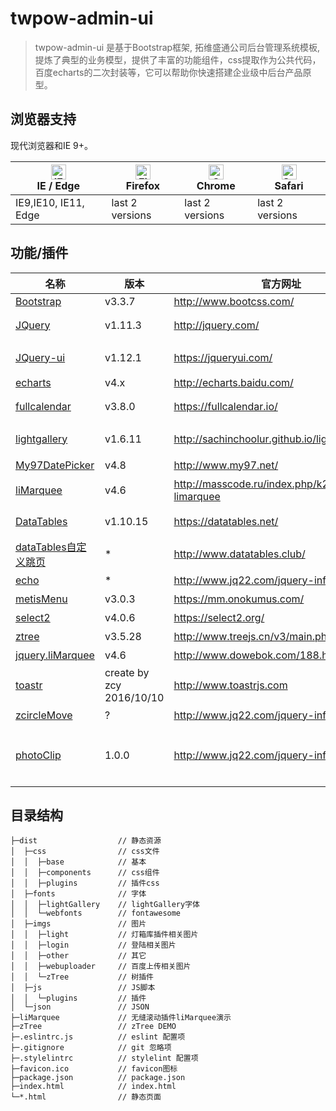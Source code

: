 # twpow-admin-ui

> twpow-admin-ui 是基于Bootstrap框架, 拓维盛通公司后台管理系统模板, 提炼了典型的业务模型，提供了丰富的功能组件，css提取作为公共代码，百度echarts的二次封装等，它可以帮助你快速搭建企业级中后台产品原型。

## 浏览器支持

现代浏览器和IE 9+。

| [<img src="https://raw.githubusercontent.com/alrra/browser-logos/master/src/edge/edge_48x48.png" alt="IE / Edge" width="24px" height="24px" />](http://godban.github.io/browsers-support-badges/)</br>IE / Edge | [<img src="https://raw.githubusercontent.com/alrra/browser-logos/master/src/firefox/firefox_48x48.png" alt="Firefox" width="24px" height="24px" />](http://godban.github.io/browsers-support-badges/)</br>Firefox | [<img src="https://raw.githubusercontent.com/alrra/browser-logos/master/src/chrome/chrome_48x48.png" alt="Chrome" width="24px" height="24px" />](http://godban.github.io/browsers-support-badges/)</br>Chrome | [<img src="https://raw.githubusercontent.com/alrra/browser-logos/master/src/safari/safari_48x48.png" alt="Safari" width="24px" height="24px" />](http://godban.github.io/browsers-support-badges/)</br>Safari |
| --------- | --------- | --------- | --------- |
| IE9,IE10, IE11, Edge| last 2 versions| last 2 versions| last 2 versions

## 功能/插件

| 名称 | 版本 | 官方网址 | 备注 |
| --- |--- | --- | --- |
| [Bootstrap](http://www.bootcss.com/) | v3.3.7 | http://www.bootcss.com/ |
| [JQuery](http://jquery.com/) | v1.11.3 |http://jquery.com/| jquery下载所有版本：http://www.jq22.com/jquery-info122
| [JQuery-ui](https://jqueryui.com/) | v1.12.1 | https://jqueryui.com/ | jquery-ui 定制交互部件（Interactions），配合fullcalendar日历拖拽事件
| [echarts](http://echarts.baidu.com/) | v4.x | http://echarts.baidu.com/ | 
| [fullcalendar](https://fullcalendar.io/) | v3.8.0 | https://fullcalendar.io/ | 中文文档：https://www.helloweba.net/javascript/445.html
| [lightgallery](http://sachinchoolur.github.io/lightGallery/) | v1.6.11 | http://sachinchoolur.github.io/lightGallery/ | 适用于jQuery的可定制，模块化，响应式灯箱库插件。
| [My97DatePicker](http://www.my97.net/) | v4.8 | http://www.my97.net/ | My97日期控件 
| [liMarquee](http://www.dowebok.com/188.html) | v4.6 | http://masscode.ru/index.php/k2/item/44-limarquee | 走马灯无缝滚动插件 中文文档：http://www.dowebok.com/188.html
| [DataTables](http://www.datatables.club/) | v1.10.15 | https://datatables.net/ | dataTables表格插件 中文文档：http://www.datatables.club/
| [dataTables自定义跳页](http://www.datatables.club/) | * | http://www.datatables.club/ | dataTables表格自定义跳页插件
| [echo](http://www.jq22.com/jquery-info660) | * | http://www.jq22.com/jquery-info660 | 图片懒加载
| [metisMenu](https://mm.onokumus.com/) | v3.0.3 | https://mm.onokumus.com/ | 折叠菜单
| [select2](https://select2.org/) | v4.0.6 | https://select2.org/ | select2选择框
| [ztree](http://www.treejs.cn/v3/main.php#_zTreeInfo) | v3.5.28 | http://www.treejs.cn/v3/main.php#_zTreeInfo | 树形菜单
| [jquery.liMarquee](http://www.dowebok.com/188.html) | v4.6 | http://www.dowebok.com/188.html | 圆形进度条
| [toastr](http://www.toastrjs.com) | create by zcy 2016/10/10 | http://www.toastrjs.com | toastr通知栏, https://github.com/CodeSeven/toastr
| [zcircleMove](http://www.jq22.com/jquery-info19923) | ? | http://www.jq22.com/jquery-info19923 | jQuery 圆型进度条
| [photoClip](http://www.jq22.com/jquery-info4894) | 1.0.0 | http://www.jq22.com/jquery-info19923 | jQueryphotoClip图片剪裁插件 jQueryphotoClip是一款支持移动设备触摸手势的图片裁剪jQuery插件。 改自jquery-photoClip http://www.jq22.com/jquery-info4894

## 目录结构
```
├─dist                  // 静态资源
│  ├─css                // css文件
│  │  ├─base            // 基本
│  │  ├─components      // css组件
│  │  ├─plugins         // 插件css
│  ├─fonts              // 字体
│  │  ├─lightGallery    // lightGallery字体
│  │  └─webfonts        // fontawesome
│  ├─imgs               // 图片
│  │  ├─light           // 灯箱库插件相关图片
│  │  ├─login           // 登陆相关图片
│  │  ├─other           // 其它
│  │  ├─webuploader     // 百度上传相关图片
│  │  └─zTree           // 树插件
│  ├─js                 // JS脚本
│  │  └─plugins         // 插件
│  └─json               // JSON
├─liMarquee             // 无缝滚动插件liMarquee演示
├─zTree                 // zTree DEMO
├─.eslintrc.js          // eslint 配置项
├─.gitignore            // git 忽略项
├─.stylelintrc          // stylelint 配置项
├─favicon.ico           // favicon图标
├─package.json          // package.json
├─index.html            // index.html
└─*.html                // 静态页面
```
